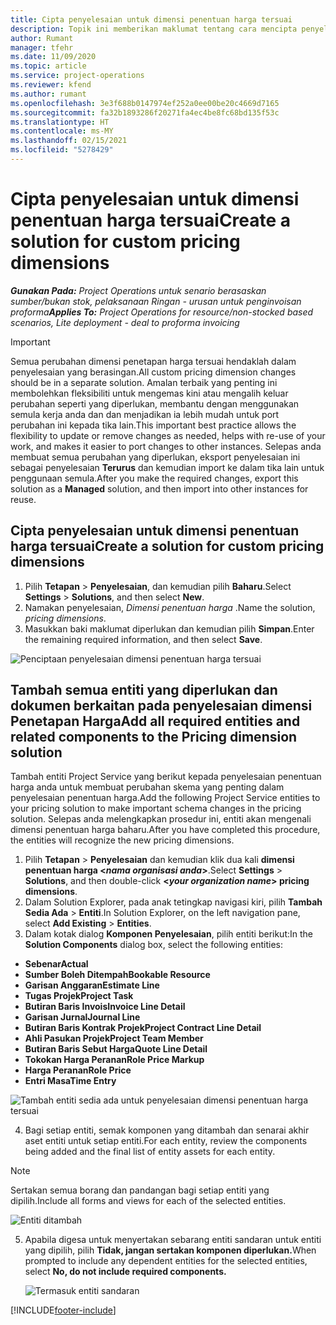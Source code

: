 ```yaml
---
title: Cipta penyelesaian untuk dimensi penentuan harga tersuai
description: Topik ini memberikan maklumat tentang cara mencipta penyelesaian untuk dimensi penentuan harga tersuai.
author: Rumant
manager: tfehr
ms.date: 11/09/2020
ms.topic: article
ms.service: project-operations
ms.reviewer: kfend
ms.author: rumant
ms.openlocfilehash: 3e3f688b0147974ef252a0ee00be20c4669d7165
ms.sourcegitcommit: fa32b1893286f20271fa4ec4be8fc68bd135f53c
ms.translationtype: HT
ms.contentlocale: ms-MY
ms.lasthandoff: 02/15/2021
ms.locfileid: "5278429"
---
```

# <a name="create-a-solution-for-custom-pricing-dimensions"></a><span data-ttu-id="7a011-103">Cipta penyelesaian untuk dimensi penentuan harga tersuai</span><span class="sxs-lookup"><span data-stu-id="7a011-103">Create a solution for custom pricing dimensions</span></span>

 <span data-ttu-id="7a011-104">_**Gunakan Pada:** Project Operations untuk senario berasaskan sumber/bukan stok, pelaksanaan Ringan - urusan untuk penginvoisan proforma_</span><span class="sxs-lookup"><span data-stu-id="7a011-104">_**Applies To:** Project Operations for resource/non-stocked based scenarios, Lite deployment - deal to proforma invoicing_</span></span> 

>[!IMPORTANT]
><span data-ttu-id="7a011-105">Semua perubahan dimensi penetapan harga tersuai hendaklah dalam penyelesaian yang berasingan.</span><span class="sxs-lookup"><span data-stu-id="7a011-105">All custom pricing dimension changes should be in a separate solution.</span></span> <span data-ttu-id="7a011-106">Amalan terbaik yang penting ini membolehkan fleksibiliti untuk mengemas kini atau mengalih keluar perubahan seperti yang diperlukan, membantu dengan menggunakan semula kerja anda dan dan menjadikan ia lebih mudah untuk port perubahan ini kepada tika lain.</span><span class="sxs-lookup"><span data-stu-id="7a011-106">This important best practice allows the flexibility to update or remove changes as needed, helps with re-use of your work, and makes it easier to port changes to other instances.</span></span> <span data-ttu-id="7a011-107">Selepas anda membuat semua perubahan yang diperlukan, eksport penyelesaian ini sebagai penyelesaian **Terurus** dan kemudian import ke dalam tika lain untuk penggunaan semula.</span><span class="sxs-lookup"><span data-stu-id="7a011-107">After you make the required changes, export this solution as a **Managed** solution, and then import into other instances for reuse.</span></span>

## <a name="create-a-solution-for-custom-pricing-dimensions"></a><span data-ttu-id="7a011-108">Cipta penyelesaian untuk dimensi penentuan harga tersuai</span><span class="sxs-lookup"><span data-stu-id="7a011-108">Create a solution for custom pricing dimensions</span></span>

1.  <span data-ttu-id="7a011-109">Pilih **Tetapan** > **Penyelesaian**, dan kemudian pilih **Baharu**.</span><span class="sxs-lookup"><span data-stu-id="7a011-109">Select **Settings** > **Solutions**, and then select **New**.</span></span>
2.  <span data-ttu-id="7a011-110">Namakan penyelesaian, *Dimensi penentuan harga <your organization name>*.</span><span class="sxs-lookup"><span data-stu-id="7a011-110">Name the solution, *<your organization name> pricing dimensions*.</span></span>
3. <span data-ttu-id="7a011-111">Masukkan baki maklumat diperlukan dan kemudian pilih **Simpan**.</span><span class="sxs-lookup"><span data-stu-id="7a011-111">Enter the remaining required information, and then select **Save**.</span></span>

  ![Penciptaan penyelesaian dimensi penentuan harga tersuai](./media/Creation-of-custom-pricing-dimension-solution.png)
 
## <a name="add-all-required-entities-and-related-components-to-the-pricing-dimension-solution"></a><span data-ttu-id="7a011-113">Tambah semua entiti yang diperlukan dan dokumen berkaitan pada penyelesaian dimensi Penetapan Harga</span><span class="sxs-lookup"><span data-stu-id="7a011-113">Add all required entities and related components to the Pricing dimension solution</span></span>

<span data-ttu-id="7a011-114">Tambah entiti Project Service yang berikut kepada penyelesaian penentuan harga anda untuk membuat perubahan skema yang penting dalam penyelesaian penentuan harga.</span><span class="sxs-lookup"><span data-stu-id="7a011-114">Add the following Project Service entities to your pricing solution to make important schema changes in the pricing solution.</span></span> <span data-ttu-id="7a011-115">Selepas anda melengkapkan prosedur ini, entiti akan mengenali dimensi penentuan harga baharu.</span><span class="sxs-lookup"><span data-stu-id="7a011-115">After you have completed this procedure, the entities will recognize the new pricing dimensions.</span></span>

1.  <span data-ttu-id="7a011-116">Pilih **Tetapan** > **Penyelesaian** dan kemudian klik dua kali **dimensi penentuan harga <*nama organisasi anda*>**.</span><span class="sxs-lookup"><span data-stu-id="7a011-116">Select **Settings** > **Solutions**, and then double-click **<*your organization name*> pricing dimensions**.</span></span>
2.  <span data-ttu-id="7a011-117">Dalam Solution Explorer, pada anak tetingkap navigasi kiri, pilih **Tambah Sedia Ada** > **Entiti**.</span><span class="sxs-lookup"><span data-stu-id="7a011-117">In Solution Explorer, on the left navigation pane, select **Add Existing** > **Entities**.</span></span>
3.  <span data-ttu-id="7a011-118">Dalam kotak dialog **Komponen Penyelesaian**, pilih entiti berikut:</span><span class="sxs-lookup"><span data-stu-id="7a011-118">In the **Solution Components** dialog box, select the following entities:</span></span>
 
   - <span data-ttu-id="7a011-119">**Sebenar**</span><span class="sxs-lookup"><span data-stu-id="7a011-119">**Actual**</span></span>
   - <span data-ttu-id="7a011-120">**Sumber Boleh Ditempah**</span><span class="sxs-lookup"><span data-stu-id="7a011-120">**Bookable Resource**</span></span>
   - <span data-ttu-id="7a011-121">**Garisan Anggaran**</span><span class="sxs-lookup"><span data-stu-id="7a011-121">**Estimate Line**</span></span>
   - <span data-ttu-id="7a011-122">**Tugas Projek**</span><span class="sxs-lookup"><span data-stu-id="7a011-122">**Project Task**</span></span>
   - <span data-ttu-id="7a011-123">**Butiran Baris Invois**</span><span class="sxs-lookup"><span data-stu-id="7a011-123">**Invoice Line Detail**</span></span>
   - <span data-ttu-id="7a011-124">**Garisan Jurnal**</span><span class="sxs-lookup"><span data-stu-id="7a011-124">**Journal Line**</span></span>
   - <span data-ttu-id="7a011-125">**Butiran Baris Kontrak Projek**</span><span class="sxs-lookup"><span data-stu-id="7a011-125">**Project Contract Line Detail**</span></span>
   - <span data-ttu-id="7a011-126">**Ahli Pasukan Projek**</span><span class="sxs-lookup"><span data-stu-id="7a011-126">**Project Team Member**</span></span>
   - <span data-ttu-id="7a011-127">**Butiran Baris Sebut Harga**</span><span class="sxs-lookup"><span data-stu-id="7a011-127">**Quote Line Detail**</span></span>
   - <span data-ttu-id="7a011-128">**Tokokan Harga Peranan**</span><span class="sxs-lookup"><span data-stu-id="7a011-128">**Role Price Markup**</span></span>
   - <span data-ttu-id="7a011-129">**Harga Peranan**</span><span class="sxs-lookup"><span data-stu-id="7a011-129">**Role Price**</span></span>
   - <span data-ttu-id="7a011-130">**Entri Masa**</span><span class="sxs-lookup"><span data-stu-id="7a011-130">**Time Entry**</span></span>
 
   ![Tambah entiti sedia ada untuk penyelesaian dimensi penentuan harga tersuai](./media/Existing-entities-to-PD-solution.png)
 
 4. <span data-ttu-id="7a011-132">Bagi setiap entiti, semak komponen yang ditambah dan senarai akhir aset entiti untuk setiap entiti.</span><span class="sxs-lookup"><span data-stu-id="7a011-132">For each entity, review the components being added and the final list of entity assets for each entity.</span></span> 

   >[!NOTE]
   > <span data-ttu-id="7a011-133">Sertakan semua borang dan pandangan bagi setiap entiti yang dipilih.</span><span class="sxs-lookup"><span data-stu-id="7a011-133">Include all forms and views for each of the selected entities.</span></span>

  ![Entiti ditambah](./media/solution-component-selection.png)


5.  <span data-ttu-id="7a011-135">Apabila digesa untuk menyertakan sebarang entiti sandaran untuk entiti yang dipilih, pilih **Tidak, jangan sertakan komponen diperlukan.**</span><span class="sxs-lookup"><span data-stu-id="7a011-135">When prompted to include any dependent entities for the selected entities, select **No, do not include required components.**</span></span>

    ![Termasuk entiti sandaran](./media/Do-not-include-required.png)


[!INCLUDE[footer-include](../includes/footer-banner.md)]